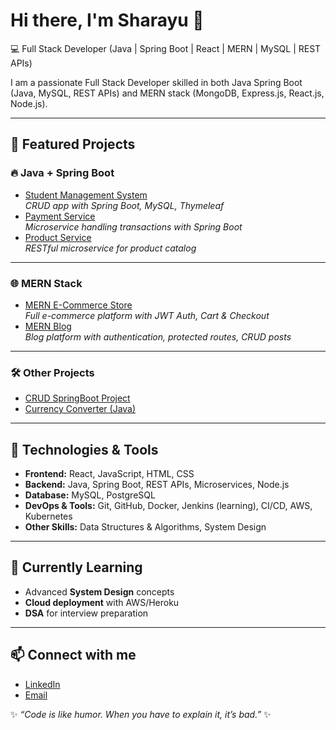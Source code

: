 # Hi there, I'm Sharayu 👋  

💻 Full Stack Developer (Java | Spring Boot | React | MERN | MySQL | REST APIs)

I am a passionate Full Stack Developer skilled in both Java Spring Boot (Java, MySQL, REST APIs) and MERN stack (MongoDB, Express.js, React.js, Node.js).



---

## 📌 Featured Projects

### 🔥 Java + Spring Boot
- [Student Management System](https://github.com/Sharayu003/Student-Management)  
  *CRUD app with Spring Boot, MySQL, Thymeleaf*  
- [Payment Service](https://github.com/Sharayu003/Payment_Service)  
  *Microservice handling transactions with Spring Boot*  
- [Product Service](https://github.com/Sharayu003/product_service)  
  *RESTful microservice for product catalog*

---

### 🌐 MERN Stack
- [MERN E-Commerce Store](https://github.com/Sharayu003/Mern-E-Commerce-Store)  
  *Full e-commerce platform with JWT Auth, Cart & Checkout*  
- [MERN Blog](https://github.com/Sharayu003/mern-blog)  
  *Blog platform with authentication, protected routes, CRUD posts*

---

### 🛠️ Other Projects
- [CRUD SpringBoot Project](https://github.com/Sharayu003/Crud_SpringBoot_Project)  
- [Currency Converter (Java)](https://github.com/Sharayu003/Currency-Converter)

---

## 🔧 Technologies & Tools
- **Frontend:** React, JavaScript, HTML, CSS  
- **Backend:** Java, Spring Boot, REST APIs, Microservices, Node.js
- **Database:** MySQL, PostgreSQL  
- **DevOps & Tools:** Git, GitHub, Docker, Jenkins (learning), CI/CD, AWS, Kubernetes
- **Other Skills:** Data Structures & Algorithms, System Design  

---

## 🌱 Currently Learning
- Advanced **System Design** concepts  
- **Cloud deployment** with AWS/Heroku  
- **DSA** for interview preparation  

---

## 📫 Connect with me
- [LinkedIn](https://www.linkedin.com/in/sharayu310/)
- [Email](mailto:sharayuyeole38@gmail.com)  

✨ _“Code is like humor. When you have to explain it, it’s bad.”_ ✨
